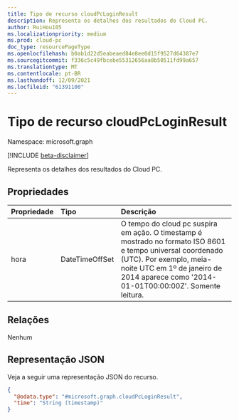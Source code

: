 ```yaml
---
title: Tipo de recurso cloudPcLoginResult
description: Representa os detalhes dos resultados do Cloud PC.
author: RuiHou105
ms.localizationpriority: medium
ms.prod: cloud-pc
doc_type: resourcePageType
ms.openlocfilehash: b0ab1d22d5eabeaed84e8ee0d15f9527d64387e7
ms.sourcegitcommit: f336c5c49fbcebe55312656aa8b50511fd99a657
ms.translationtype: MT
ms.contentlocale: pt-BR
ms.lasthandoff: 12/09/2021
ms.locfileid: "61391100"
---
```

# <a name="cloudpcloginresult-resource-type"></a>Tipo de recurso cloudPcLoginResult

Namespace: microsoft.graph

[!INCLUDE [beta-disclaimer](../../includes/beta-disclaimer.md)]

Representa os detalhes dos resultados do Cloud PC.

## <a name="properties"></a>Propriedades

|Propriedade|Tipo|Descrição|
|:---|:---|:---|
|hora|DateTimeOffSet|O tempo do cloud pc suspira em ação. O timestamp é mostrado no formato ISO 8601 e tempo universal coordenado (UTC). Por exemplo, meia-noite UTC em 1º de janeiro de 2014 aparece como '2014-01-01T00:00:00Z'. Somente leitura.|

## <a name="relationships"></a>Relações

Nenhum

## <a name="json-representation"></a>Representação JSON

Veja a seguir uma representação JSON do recurso.
<!-- {
  "blockType": "resource",
  "@odata.type": "microsoft.graph.cloudPcLoginResult",
  "openType": false
}
-->

``` json
{
  "@odata.type": "#microsoft.graph.cloudPcLoginResult",
  "time": "String (timestamp)"
}
```
